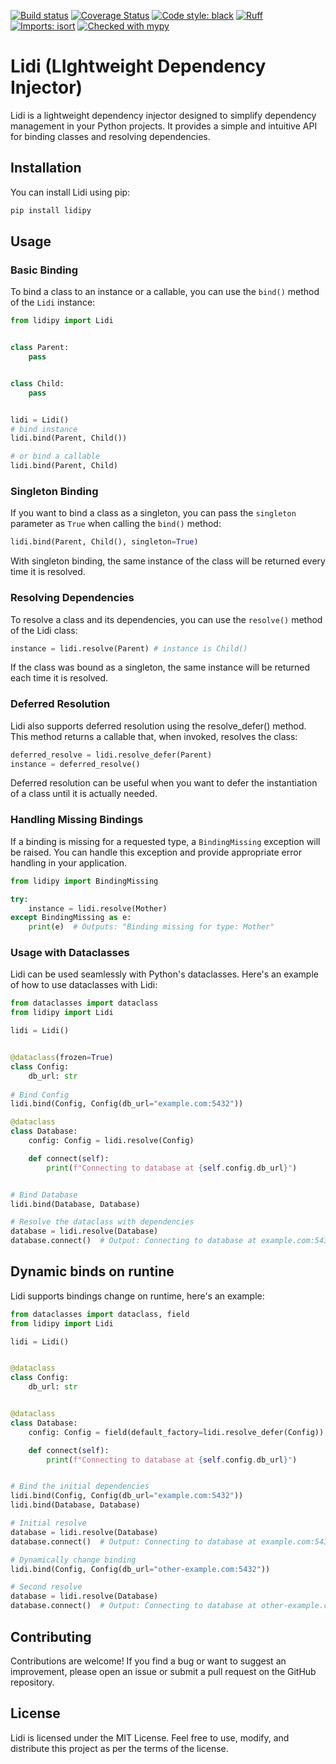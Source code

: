 [![Build status](https://github.com/altosterino/lidi/actions/workflows/push-test.yml/badge.svg)](https://github.com/altosterino/lidi/)
[![Coverage Status](https://coveralls.io/repos/github/AlTosterino/Lidi/badge.svg?branch=main)](https://coveralls.io/github/AlTosterino/Lidi?branch=main)
[![Code style: black](https://img.shields.io/badge/code%20style-black-000000.svg)](https://github.com/psf/black)
[![Ruff](https://img.shields.io/endpoint?url=https://raw.githubusercontent.com/charliermarsh/ruff/main/assets/badge/v2.json)](https://github.com/charliermarsh/ruff)
[![Imports: isort](https://img.shields.io/badge/%20imports-isort-%231674b1?style=flat&labelColor=ef8336)](https://pycqa.github.io/isort/)
[![Checked with mypy](https://www.mypy-lang.org/static/mypy_badge.svg)](https://mypy-lang.org/)

# Lidi (LIghtweight Dependency Injector)

Lidi is a lightweight dependency injector designed to simplify dependency management in your Python projects.
It provides a simple and intuitive API for binding classes and resolving dependencies.

## Installation

You can install Lidi using pip:

```bash
pip install lidipy
```

## Usage

### Basic Binding

To bind a class to an instance or a callable, you can use the `bind()` method of the `Lidi` instance:

```python
from lidipy import Lidi


class Parent:
    pass


class Child:
    pass


lidi = Lidi()
# bind instance
lidi.bind(Parent, Child())

# or bind a callable
lidi.bind(Parent, Child)
```

### Singleton Binding

If you want to bind a class as a singleton, you can pass the `singleton` parameter as `True` when calling the `bind()` method:

```python
lidi.bind(Parent, Child(), singleton=True)
```

With singleton binding, the same instance of the class will be returned every time it is resolved.

### Resolving Dependencies

To resolve a class and its dependencies, you can use the `resolve()` method of the Lidi class:

```python
instance = lidi.resolve(Parent) # instance is Child()
```

If the class was bound as a singleton, the same instance will be returned each time it is resolved.

### Deferred Resolution

Lidi also supports deferred resolution using the resolve_defer() method. This method returns a callable that, when invoked, resolves the class:

```python
deferred_resolve = lidi.resolve_defer(Parent)
instance = deferred_resolve()
```

Deferred resolution can be useful when you want to defer the instantiation of a class until it is actually needed.

### Handling Missing Bindings

If a binding is missing for a requested type, a `BindingMissing` exception will be raised.
You can handle this exception and provide appropriate error handling in your application.

```python
from lidipy import BindingMissing

try:
    instance = lidi.resolve(Mother)
except BindingMissing as e:
    print(e)  # Outputs: "Binding missing for type: Mother"
```

### Usage with Dataclasses

Lidi can be used seamlessly with Python's dataclasses. Here's an example of how to use dataclasses with Lidi:

```python
from dataclasses import dataclass
from lidipy import Lidi

lidi = Lidi()


@dataclass(frozen=True)
class Config:
    db_url: str
    
# Bind Config
lidi.bind(Config, Config(db_url="example.com:5432"))

@dataclass
class Database:
    config: Config = lidi.resolve(Config)

    def connect(self):
        print(f"Connecting to database at {self.config.db_url}")


# Bind Database
lidi.bind(Database, Database)

# Resolve the dataclass with dependencies
database = lidi.resolve(Database)
database.connect()  # Output: Connecting to database at example.com:5432
```

## Dynamic binds on runtine

Lidi supports bindings change on runtime, here's an example:

```python
from dataclasses import dataclass, field
from lidipy import Lidi

lidi = Lidi()


@dataclass
class Config:
    db_url: str


@dataclass
class Database:
    config: Config = field(default_factory=lidi.resolve_defer(Config))

    def connect(self):
        print(f"Connecting to database at {self.config.db_url}")


# Bind the initial dependencies
lidi.bind(Config, Config(db_url="example.com:5432"))
lidi.bind(Database, Database)

# Initial resolve
database = lidi.resolve(Database)
database.connect()  # Output: Connecting to database at example.com:5432

# Dynamically change binding
lidi.bind(Config, Config(db_url="other-example.com:5432"))

# Second resolve
database = lidi.resolve(Database)
database.connect()  # Output: Connecting to database at other-example.com:5432
```
## Contributing

Contributions are welcome! If you find a bug or want to suggest an improvement, please open an issue or submit a pull request on the GitHub repository.

## License

Lidi is licensed under the MIT License.
Feel free to use, modify, and distribute this project as per the terms of the license.
